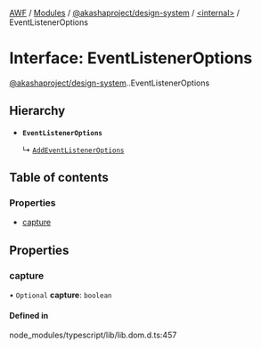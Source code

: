 [AWF](../README.md) / [Modules](../modules.md) / [@akashaproject/design-system](../modules/akashaproject_design_system.md) / [<internal\>](../modules/akashaproject_design_system._internal_.md) / EventListenerOptions

# Interface: EventListenerOptions

[@akashaproject/design-system](../modules/akashaproject_design_system.md).[<internal>](../modules/akashaproject_design_system._internal_.md).EventListenerOptions

## Hierarchy

- **`EventListenerOptions`**

  ↳ [`AddEventListenerOptions`](akashaproject_design_system._internal_.AddEventListenerOptions.md)

## Table of contents

### Properties

- [capture](akashaproject_design_system._internal_.EventListenerOptions.md#capture)

## Properties

### capture

• `Optional` **capture**: `boolean`

#### Defined in

node_modules/typescript/lib/lib.dom.d.ts:457
